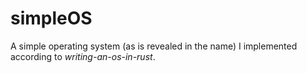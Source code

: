 # simpleOS
A simple operating system (as is revealed in the name) I implemented according to *writing-an-os-in-rust*.
